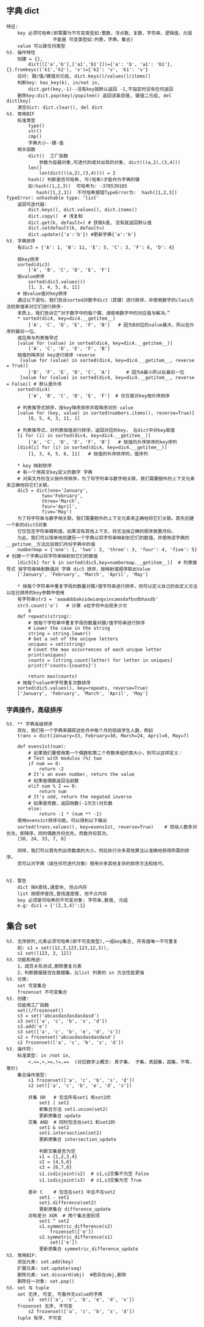##  字典 dict
    特征: 
        key 必须可哈希(即需要为不可变类型如:整数，浮点数，复数，字符串，逻辑值，元祖
                     不能是 可变类型如:列表，字典，集合)
        value 可以是任何类型
    h3. 操作特性
        创建 = {}, 
            dict([['a','b'],['a1','b1']])={'a': 'b', 'a1': 'b1'}, {}.fromkeys(('k1','k2'), 'v')={'k2': 'v', 'k1': 'v'}
        访问: 键/值/键值对元组, dict.keys()/values()/items()
        判断key: has_key(k), in/not in, 
            dict.get(key,-1)--没有key就默认返回 -1,不指定时没有任何返回
        删除key:dict.pop(key)/popitem() 返回该条目值, 键值二元组, del dict[key]
        清空dict: dict.clear(), del dict
    h3. 常用BIF
        标准类型
            type()
            str()
            cmp()
            字典大小--键-值
        相关函数
            dict()  工厂函数
                参数为容器对象,可迭代的成对出现的对象, dict(((a,2),(3,4)))
            len()
                len(dict(((a,2),(3,4)))) = 2
            hash() 判断是否可哈希, 可(哈希)才能作为字典的键
            如:hash((1,2,3))  可哈希为: -378539185
               hash([1,2,3])  不可哈希报错TypeError为:  hash([1,2,3]) TypeError: unhashable type: 'list'
        返回可迭代器:
            dict.keys(), dict.values(), dict.items()
            dict.copy()  # 浅复制
            dict.get(k, default=) # 获取k值, 没有就返回默认值
            dict.setdefault(k, default=)
            dict.update({'a':'b'}) #更新字典{'a':'b'}
    h3. 字典排序
        有dic3 = {'A': 1, 'B': 11, 'E': 5, 'C': 3, 'F': 6, 'D': 4}
        
        按key排序
        sorted(dic3)
            ['A', 'B', 'C', 'D', 'E', 'F']
        按value排序
            sorted(dic3.values())
            [1, 3, 4, 5, 6, 11]
        # 按value值对key排序
        通过以下语句，我们告诉sorted对数字dict（其键）进行排序，并使用数字的class方法检索值来对它们进行排序-
        本质上，我们告诉它“对于数字中的每个键，请使用数字中的对应值与解决。”
        * sorted(dic4, key=dic4.__getitem__)
            ['A', 'C', 'D', 'E', 'F', 'B']   # 因为B对应的value最大，所以在升序的最后一位。
        或应用与列表推导式
        [value for (value) in sorted(dic4, key=dic4.__getitem__)]
            ['A', 'C', 'D', 'E', 'F', 'B']
        按值的降序对 key进行排序 reverse
         [value for (value) in sorted(dic4, key=dic4.__getitem__, reverse = True)]
            ['B', 'F', 'E', 'D', 'C', 'A']      # 因为A最小所以在最后一位
         [value for (value) in sorted(dic4, key=dic4.__getitem__, reverse = False)] # 默认是升序
        sorted(dic4)
            ['A', 'B', 'C', 'D', 'E', 'F']  # 仅仅是对key按升序排序
        
        # 列表推导式排序，按key降序排序并取降序对的 value
        [value for (key, value) in sorted(numbers.items(), reverse=True)]
            [6, 5, 4, 3, 11, 1]
            
        # 列表推导式，对列表按值进行排序，返回对应的key， 在dict中对key取值
        [i for (i) in sorted(dic4, key=dic4.__getitem__)]
            ['A', 'C', 'D', 'E', 'F', 'B']   # 按值的升序排序的key序列
        [dic4[i] for (i) in sorted(dic4, key=dic4.__getitem__)]
            [1, 3, 4, 5, 6, 11]   # 按值的升序排序的，值序列
        
        * key 映射排序
        # 有一个用英文key定义的数字 字典
        # 对英文月份含义按升序排序，为了将字符串与数字相关联，我们需要额外的上下文元素来正确地将它们关联。
        dic5 = dict(one='January',
                 two='February',
                 three='March',
                 four='April',
                 five='May')
        为了将字符串与数字相关联，我们需要额外的上下文元素来正确地将它们关联。首先创建一个新的dict5对象
        它仅包含字符串键和值，如果没有其他上下文，将无法按正确的顺序放置月份。
        为此，我们可以简单地创建另一个字典以将字符串映射到它们的数值，并使用该字典的__getitem__方法比较我们月份字典中的值
        numbermap = {'one': 1, 'two': 2, 'three': 3, 'four': 4, 'five': 5}  # 创建一个字典以将字符串映射到它们的数值
        [dic5[k] for k in sorted(dic5,key=numbermap.__getitem__)]  # 列表推导式 按字符串映射数值对 字典 dic5 排序，按映射值顺序取出Value
        ['January', 'February', 'March', 'April', 'May']
        
        * 按每个字符串中重复字母的数量对键/值字符串进行排序，则可以定义自己的自定义方法以在已排序的key参数中使用
        有字符串str3 = 'aaaabbbaksidwiangvincamsdafbsdbhasdb'
        str3.count('a')   # 计算 a在字符中出现多少次
            9
        def repeats(string):
            # 按每个字符串中重复字母的数量对键/值字符串进行排序
            # Lower the case in the string
            string = string.lower()
            # Get a set of the unique letters
            uniques = set(string)
            # Count the max occurrences of each unique letter
            print(uniques)
            counts = [string.count(letter) for letter in uniques]
            print(f'counts:{counts}')
	  
            return max(counts)
        # 按每个value中字符重复次数排序
        sorted(dic5.values(), key=repeats, reverse=True)
        ['January', 'February', 'March', 'April', 'May']
        
### 字典操作，高级排序        
    h3. ** 字典高级排序
        现在，我们有一个字典来跟踪这些月中每个月的班级学生人数，例如
        trans = dict(January=33, February=30, March=24, April=0, May=7)
        
        def evens1st(num):
            # 如果我们要使用第一个偶数和第二个奇数来组织类大小，则可以这样定义：
            # Test with modulus (%) two
            if num == 0:
                return -2
            # It's an even number, return the value
            # 如果是偶数返回当前数
            elif num % 2 == 0:
                return num
            # It's odd, return the negated inverse
            # 如果是奇数，返回倒数(-1次方)对负数
            else:
                return -1 * (num ** -1)
        使用evens1st排序功能，可以得到以下输出
        sorted(trans.values(), key=evens1st, reverse=True)    # 班级人数多对优先，即降序，同时偶数月份优先，奇数月份其次。
        [30, 24, 33, 7, 0]
        
        同样，我们可以首先列出奇数类的大小，然后执行许多其他算法以准确地获得所需的排序。
        您可以对字典（或任何可迭代对象）使用许多其他复杂的排序方法和技巧。
        
                
    h3. 警告
        dict 按k查找,速度块, 但占内存
        list 按顺序查找,查找速度慢, 但不占内存
        key 必须是可哈希的不可变对象: 字符串,数值, 元组
        e.g: dic1 = {'(2,3,4)':1}
        
##  集合 set
    
    h3. 无序排列,元素必须可哈希(即不可变类型),一组key集合, 所有值唯一不可重复
        如: s1 = set((12,3,123,123,12,3)), 
        s1 set([123, 3, 12])
    h3. 功能和用途:
        1，成员关系测试,删除重复元素
        2，判断数据是否在数据集，比list 列表的 in 方法性能更强
    h3. 分类:
        set 可变集合
        frozenset 不可变集合
    h3. 创建:
        仅能用工厂函数
        set()/frozenset()
        s3 = set('abcasdasdasdasdasd') 
        s3 set(['a', 'c', 'b', 's', 'd'])
        s3.add('e')
        s3 set(['a', 'c', 'b', 'e', 'd', 's'])
        s2 = frozenset('abcasdasdasdasdasd')
        s2 frozenset(['a', 'c', 'b', 's', 'd'])
    h3. 操作符:
        标准类型: in /not in,
            <,<=,>,>=,!=,==  (对应数学上概念: 真子集， 子集，真超集，超集，不等，等价)
        集合操作类型:
            s1 frozenset(['a', 'c', 'b', 's', 'd'])
            s2 set(['a', 'c', 'b', 'e', 'd', 's'])
            
            并集 OR   # 包含所有set1 和set2的
                set1 | set2
                新集合方法 set1.union(set2)
                更新原集合 update
            交集 AND  # 同时包含在set1 和set2的
                set1 & set2
                set1.intersection(set2)
                更新原集合 intersection_update
                
                判断交集是否为空
                s1 = {1,2,3,4}
                s2 = {4,5,6}
                s3 = {6,7,8}
                s1.isdisjoint(s2)  # s1,s2交集不为空 False
                s1.isdisjoint(s3)  # s1,s3交集为空 True
            
            差补 C    # 包含在set1 中且不在set2
                set1 - set2
                set1.difference(set2)
                更新原集合 difference_update
            对称差分 XOR  # 两个集合差别项
                set1 ^ set2
                s1.symmetric_difference(s2)
                    frozenset(['e'])
                s2.symmetric_difference(s1)
                    set(['e'])
                更新原集合 symmetric_difference_update
    h3. 常用BIF:
        添加元素: set.add(key)
        扩展元素: set.update(seq)
        删除元素: set.discard(obj)  #若存在obj,删除
        删除任一对象: set.pop()
    h3. set 与 tuple
        set 无序, 可变, 可看作无value的字典
            s3  set(['a', 'c', 'b', 'e', 'd', 's'])
        frozenset 无序, 不可变
            s2 frozenset(['a', 'c', 'b', 's', 'd'])
        tuple 有序, 不可变



